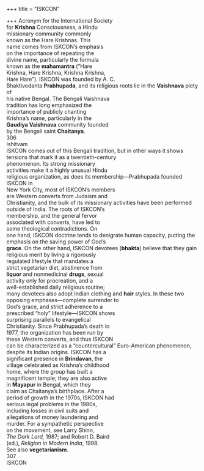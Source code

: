 +++
title = "ISKCON"

+++
Acronym for the International Society  
for **Krishna** Consciousness, a Hindu  
missionary community commonly  
known as the Hare Krishnas. This  
name comes from ISKCON’s emphasis  
on the importance of repeating the  
divine name, particularly the formula  
known as the **mahamantra** (“Hare  
Krishna, Hare Krishna, Krishna Krishna,  
Hare Hare”). ISKCON was founded by A. C.  
Bhaktivedanta **Prabhupada**, and its religious roots lie in the **Vaishnava** piety of  
his native Bengal. The Bengali Vaishnava  
tradition has long emphasized the  
importance of publicly chanting  
Krishna’s name, particularly in the  
**Gaudiya Vaishnava** community founded  
by the Bengali saint **Chaitanya**.  
306  
Ishitvam  
ISKCON comes out of this Bengali tradition, but in other ways it shows tensions that mark it as a twentieth-century  
phenomenon. Its strong missionary  
activities make it a highly unusual Hindu  
religious organization, as does its membership—Prabhupada founded ISKCON in  
New York City, most of ISKCON’s members  
are Western converts from Judaism and  
Christianity, and the bulk of its missionary activities have been performed outside of India. The roots of ISKCON’s  
membership, and the general fervor  
associated with converts, have led to  
some theological contradictions. On  
one hand, ISKCON doctrine tends to denigrate human capacity, putting the  
emphasis on the saving power of God’s  
**grace**. On the other hand, ISKCON devotees (**bhakta**) believe that they gain  
religious merit by living a rigorously  
regulated lifestyle that mandates a  
strict vegetarian diet, abstinence from  
**liquor** and nonmedicinal **drugs**, sexual  
activity only for procreation, and a  
well-established daily religious routine;  
many devotees also adopt Indian clothing and **hair** styles. In these two opposing emphases—complete surrender to  
God’s grace, and strict adherence to a  
prescribed “holy” lifestyle—ISKCON shows  
surprising parallels to evangelical  
Christianity. Since Prabhupada’s death in  
1977, the organization has been run by  
these Western converts, and thus ISKCON  
can be characterized as a “countercultural” Euro-American phenomenon,  
despite its Indian origins. ISKCON has a  
significant presence in **Brindavan**, the  
village celebrated as Krishna’s childhood  
home, where the group has built a  
magnificent temple; they are also active  
in **Mayapur** in Bengal, which they  
claim as Chaitanya’s birthplace. After a  
period of growth in the 1970s, ISKCON had  
serious legal problems in the 1980s,  
including losses in civil suits and  
allegations of money laundering and  
murder. For a sympathetic perspective  
on the movement, see Larry Shinn,  
*The Dark Lord,* 1987; and Robert D. Baird  
(ed.), *Religion in Modern India*, 1998.  
See also **vegetarianism**.  
307  
ISKCON